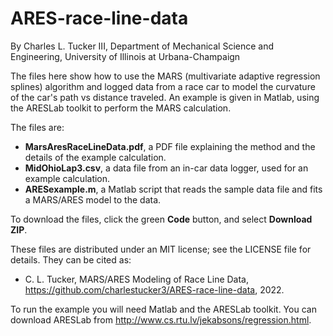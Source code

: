 # ARES-race-line-data

By Charles L. Tucker III, Department of Mechanical Science and Engineering, University of Illinois at Urbana-Champaign

The files here show how to use the MARS (multivariate adaptive regression splines) algorithm and logged data from a race car to model the curvature of the car's path vs distance traveled.  An example is given in Matlab, using the ARESLab toolkit to perform the MARS calculation.

The files are:
- **MarsAresRaceLineData.pdf**, a PDF file explaining the method and the details of the example calculation.
- **MidOhioLap3.csv**, a data file from an in-car data logger, used for an example calculation.
- **ARESexample.m**, a Matlab script that reads the sample data file and fits a MARS/ARES model to the data. 

To download the files, click the green **Code** button, and select **Download ZIP**.  

These files are distributed under an MIT license; see the LICENSE file for details.  They can be cited as:
- C. L. Tucker, MARS/ARES Modeling of Race Line Data, https://github.com/charlestucker3/ARES-race-line-data, 2022.

To run the example you will need Matlab and the ARESLab toolkit.  You can download ARESLab from http://www.cs.rtu.lv/jekabsons/regression.html.
